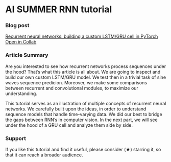 # AI SUMMER RNN tutorial
### Blog post
[Recurrent neural networks: building a custom LSTM/GRU cell in PyTorch](https://theaisummer.com/understanding-lstm/)
[Open in Collab](https://drive.google.com/file/d/1Rb8OiF-AZ_Y3uFj1O2S0IyocFMhHoTCV/edit)

### Article Summary

Are you interested to see how recurrent networks process sequences under the hood? That’s what this article is all about. We are going to inspect and build our own custom LSTM/GRU model. We test then in a trivial task of sine waves sequence predicion. Moreover, we make some comparisons between recurrent and convolutional modules, to maximize our understanding.

This tutorial serves as an illustration of multiple concepts of recurrent neural networks. We carefully built upon the ideas, in order to understand sequence models that handle time-varying data. We did our best to bridge the gaps between RNN’s in computer vision. In the next part, we will see under the hood of a GRU cell and analyze them side by side.

### Support 
If you like this tutorial and find it useful, please consider (★) starring it, so that it can reach a broader audience.
